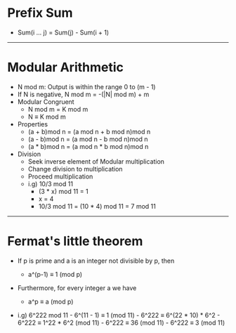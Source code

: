 # Prefix Sum

- Sum(i ... j) = Sum(j) - Sum(i + 1)

------------------------------------------

# Modular Arithmetic

- N mod m: Output is within the range 0 to (m - 1)
- If N is negative, N mod m = -(|N| mod m) + m
- Modular Congruent
    - N mod m = K mod m
    - N ≡ K mod m
- Properties
    - (a + b)mod n = (a mod n + b mod n)mod n
    - (a - b)mod n = (a mod n - b mod n)mod n
    - (a * b)mod n = (a mod n * b mod n)mod n
- Division
    - Seek inverse element of Modular multiplication
    - Change division to multiplication
    - Proceed multiplication
    - i.g) 10/3 mod 11 
        - (3 * x) mod 11 = 1
        - x = 4
        - 10/3 mod 11 = (10 * 4) mod 11 = 7 mod 11

------------------------------------------

# Fermat's little theorem

- If p is prime and a is an integer not divisible by p, then
    - a^(p-1) ≡ 1 (mod p)
- Furthermore, for every integer a we have
    - a^p ≡ a (mod p)

- i.g) 6^222 mod 11
        - 6^(11 - 1) ≡ 1 (mod 11)
        - 6^222 ≡ 6^(22 * 10) * 6^2
        - 6^222 ≡ 1^22 * 6^2 (mod 11)
        - 6^222 ≡ 36 (mod 11)
        - 6^222 ≡ 3 (mod 11)
    
